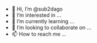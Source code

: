 - 👋 Hi, I’m @sub2dago
- 👀 I’m interested in ...
- 🌱 I’m currently learning ...
- 💞️ I’m looking to collaborate on ...
- 📫 How to reach me ...

<!---
sub2dago/sub2dago is a ✨ special ✨ repository because its `README.md` (this file) appears on your GitHub profile.
You can click the Preview link to take a look at your changes.
--->
